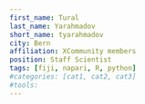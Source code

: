 ```yaml
---
first_name: Tural
last_name: Yarahmadov
short_name: tyarahmadov
city: Bern
affiliation: XCommunity members
position: Staff Scientist
tags: [fiji, napari, R, python]
#categories: [cat1, cat2, cat3]
#tools:
---
```

